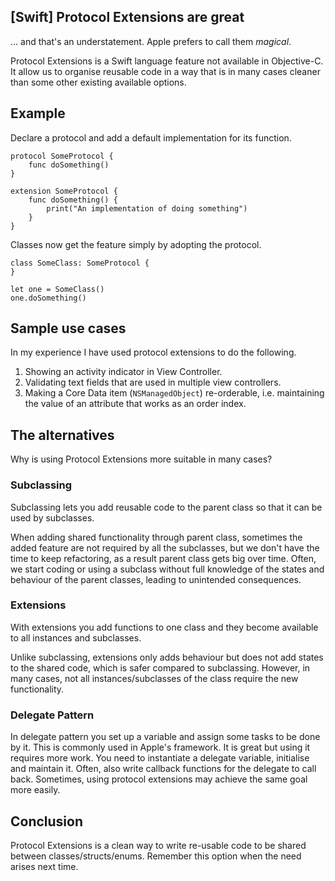 ## [Swift] Protocol Extensions are great

... and that's an understatement. Apple prefers to call them *magical*.

Protocol Extensions is a Swift language feature not available in Objective-C. It allow us to organise reusable code in a way that is in many cases cleaner than some other existing available options.

## Example

Declare a protocol and add a default implementation for its function.

```
protocol SomeProtocol {
    func doSomething()
} 

extension SomeProtocol {
    func doSomething() {
        print("An implementation of doing something")
    }
} 
```

Classes now get the feature simply by adopting the protocol. 

```
class SomeClass: SomeProtocol {
}

let one = SomeClass()
one.doSomething()
```


## Sample use cases

In my experience I have used protocol extensions to do the following. 

1. Showing an activity indicator in View Controller.
1. Validating text fields that are used in multiple view controllers.
1. Making a Core Data item (`NSManagedObject`) re-orderable, i.e. maintaining the value of an attribute that works as an order index.


## The alternatives

Why is using Protocol Extensions more suitable in many cases?

### Subclassing

Subclassing lets you add reusable code to the parent class so that it can be used by subclasses. 

When adding shared functionality through parent class, sometimes the added feature are not required by all the subclasses, but we don't have the time to keep refactoring, as a result parent class gets big over time. Often, we start coding or using a subclass without full knowledge of the states and behaviour of the parent classes, leading to unintended consequences.


### Extensions

With extensions you add functions to one class and they become available to all instances and subclasses.

Unlike subclassing, extensions only adds behaviour but does not add states to the shared code, which is safer compared to subclassing. However, in many cases, not all instances/subclasses of the class require the new functionality.


### Delegate Pattern

In delegate pattern you set up a variable and assign some tasks to be done by it. This is commonly used in Apple's framework. It is great but using it requires more work. You need to instantiate a delegate variable, initialise and maintain it. Often, also write callback functions for the delegate to call back. Sometimes, using protocol extensions may achieve the same goal more easily.


## Conclusion

Protocol Extensions is a clean way to write re-usable code to be shared between classes/structs/enums. Remember this option when the need arises next time.



